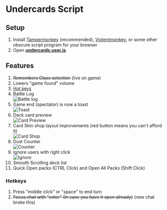 # Undercards Script #

## Setup ##

1. Install [Tampermonkey](https://tampermonkey.net/) (recommended), [Violentmonkey](https://violentmonkey.github.io/), or some other obscure script program for your browser
2. Open **[undercards.user.js](/undercards.user.js)**

## Features ##

1. ~~Remembers Class selection~~ (live on game)
1. Lowers "game found" volume
1. [Hot keys](#hotkeys)
1. Battle Log<br>![Battle log](https://i.imgur.com/UR8jVLp.png)
1. Game end (spectator) is now a toast<br>![Toast](https://i.imgur.com/smND8qm.png)
1. Deck card preview<br>![Card Preview](https://i.imgur.com/kVo0Fbc.png)
1. Card Skin shop layout improvements (red button means you can't afford it)<br>![Card Shop](https://i.imgur.com/0l4Xb6V.png)
1. Dust Counter<br>![Counter](https://i.imgur.com/ikvpXXn.png)
1. Ignore users with right click<br>![Ignore](https://i.imgur.com/awTs20u.png)
1. Smooth Scrolling deck list
1. Quick Open packs (CTRL Click) and Open All Packs (Shift Click)

### Hotkeys ###

1. Press "middle click" or "space" to end turn
1. ~~Focus chat with "enter" (In case you have it open already)~~ (new chat broke this)
